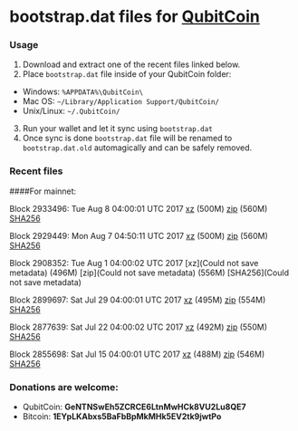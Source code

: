 # bootstrap.dat files for [QubitCoin](http://www.qubitcoin.com/)

### Usage

1. Download and extract one of the recent files linked below.
2. Place `bootstrap.dat` file inside of your QubitCoin folder:
 - Windows: `%APPDATA%\QubitCoin\`
 - Mac OS: `~/Library/Application Support/QubitCoin/`
 - Unix/Linux: `~/.QubitCoin/`
3. Run your wallet and let it sync using `bootstrap.dat`
4. Once sync is done `bootstrap.dat` file will be renamed to `bootstrap.dat.old` automagically and can be safely removed.

### Recent files

####For mainnet:

Block 2933496: Tue Aug  8 04:00:01 UTC 2017 [xz](https://transfer.sh/Y4tCI/bootstrap.dat.20170808.tar.xz) (500M) [zip](https://transfer.sh/MlH7g/bootstrap.dat.20170808.zip) (560M) [SHA256](https://transfer.sh/ytYBA/sha256.txt)

Block 2929449: Mon Aug  7 04:50:11 UTC 2017 [xz](https://transfer.sh/FxSN6/bootstrap.dat.20170807.tar.xz) (500M) [zip](https://transfer.sh/9YGuM/bootstrap.dat.20170807.zip) (560M) [SHA256](https://transfer.sh/GegHc/sha256.txt)

Block 2908352: Tue Aug  1 04:00:02 UTC 2017 [xz](Could not save metadata) (496M) [zip](Could not save metadata) (556M) [SHA256](Could not save metadata)

Block 2899697: Sat Jul 29 04:00:01 UTC 2017 [xz](https://transfer.sh/15TWih/bootstrap.dat.20170729.tar.xz) (495M) [zip](https://transfer.sh/DZDkN/bootstrap.dat.20170729.zip) (554M) [SHA256](https://transfer.sh/U5vKy/sha256.txt)

Block 2877639: Sat Jul 22 04:00:02 UTC 2017 [xz](https://transfer.sh/8XCUu/bootstrap.dat.20170722.tar.xz) (492M) [zip](https://transfer.sh/oRmJU/bootstrap.dat.20170722.zip) (550M) [SHA256](https://transfer.sh/Owu8F/sha256.txt)

Block 2855698: Sat Jul 15 04:00:01 UTC 2017 [xz](https://transfer.sh/1EeDC/bootstrap.dat.20170715.tar.xz) (488M) [zip](https://transfer.sh/GFhut/bootstrap.dat.20170715.zip) (546M) [SHA256](https://transfer.sh/e7eUv/sha256.txt)

### Donations are welcome:

- QubitCoin: **GeNTNSwEh5ZCRCE6LtnMwHCk8VU2Lu8QE7**
- Bitcoin: **1EYpLKAbxs5BaFbBpMkMHk5EV2tk9jwtPo**
